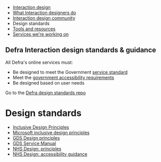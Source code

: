 
<!-- Nav -->
* [Interaction design](/README.md) 
* [What Interaction designers do](/interaction-design.md)
* [Interaction design community](/community.md)
* Design standards
* [Tools and resources](/tools-and-resources.md)
* [Services we're working on](/service-teams.md)


## Defra Interaction design standards & guidance

All Defra's online services must:

-   Be designed to meet the Government [service standard](https://www.gov.uk/service-manual/service-standard)
-   Meet the [government accessibility requirements](https://www.gov.uk/service-manual/helping-people-to-use-your-service/making-your-service-accessible-an-introduction#meeting-government-accessibility-requirements)
-   Be designed based on user needs

Go to the [Defra design standards repo](https://github.com/DEFRA/design-standards)

# Design standards

* [Inclusive Design Principles](https://inclusivedesignprinciples.org/)
* [Microsoft inclusive design principles](https://www.microsoft.com/design/inclusive/)
* [GDS Design principles](https://www.gov.uk/design-principles) 
* [GDS Service Manual](https://www.gov.uk/service-manual) 
* [NHS Design: principles](https://beta.nhs.uk/service-manual/design-principles) 
* [NHS Design: accessibility guidance](https://beta.nhs.uk/service-manual/accessibility/design)





